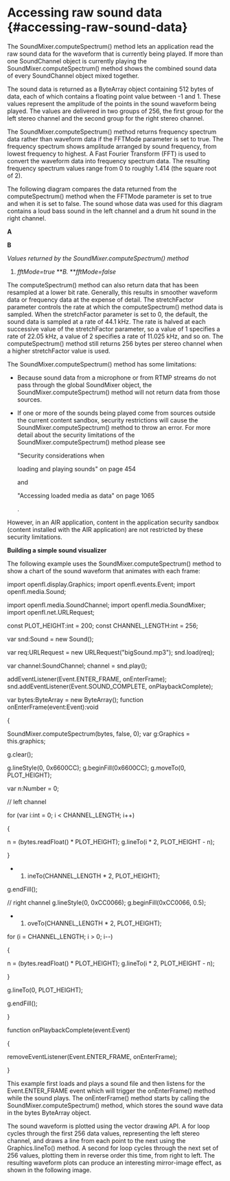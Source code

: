 # Accessing raw sound data {#accessing-raw-sound-data}

The SoundMixer.computeSpectrum() method lets an application read the raw sound data for the waveform that is currently being played. If more than one SoundChannel object is currently playing the SoundMixer.computeSpectrum() method shows the combined sound data of every SoundChannel object mixed together.

The sound data is returned as a ByteArray object containing 512 bytes of data, each of which contains a floating point value between -1 and 1\. These values represent the amplitude of the points in the sound waveform being played. The values are delivered in two groups of 256, the first group for the left stereo channel and the second group for the right stereo channel.

The SoundMixer.computeSpectrum() method returns frequency spectrum data rather than waveform data if the FFTMode parameter is set to true. The frequency spectrum shows amplitude arranged by sound frequency, from lowest frequency to highest. A Fast Fourier Transform (FFT) is used to convert the waveform data into frequency spectrum data. The resulting frequency spectrum values range from 0 to roughly 1.414 (the square root of 2).

The following diagram compares the data returned from the computeSpectrum() method when the FFTMode parameter is set to true and when it is set to false. The sound whose data was used for this diagram contains a loud bass sound in the left channel and a drum hit sound in the right channel.

**A**

**B**

_Values returned by the SoundMixer.computeSpectrum() method_

1.  _fftMode=true_ **_B._ **_fftMode=false_

The computeSpectrum() method can also return data that has been resampled at a lower bit rate. Generally, this results in smoother waveform data or frequency data at the expense of detail. The stretchFactor parameter controls the rate at which the computeSpectrum() method data is sampled. When the stretchFactor parameter is set to 0, the default, the sound data is sampled at a rate of 44.1 kHz. The rate is halved at each successive value of the stretchFactor parameter, so a value of 1 specifies a rate of 22.05 kHz, a value of 2 specifies a rate of 11.025 kHz, and so on. The computeSpectrum() method still returns 256 bytes per stereo channel when a higher stretchFactor value is used.

The SoundMixer.computeSpectrum() method has some limitations:

*   Because sound data from a microphone or from RTMP streams do not pass through the global SoundMixer object, the SoundMixer.computeSpectrum() method will not return data from those sources.
*   If one or more of the sounds being played come from sources outside the current content sandbox, security restrictions will cause the SoundMixer.computeSpectrum() method to throw an error. For more detail about the security limitations of the SoundMixer.computeSpectrum() method please see

    "Security considerations when

    loading and playing sounds" on page 454

    and

    "Accessing loaded media as data" on page 1065

    .

However, in an AIR application, content in the application security sandbox (content installed with the AIR application) are not restricted by these security limitations.

**Building a simple sound visualizer**

The following example uses the SoundMixer.computeSpectrum() method to show a chart of the sound waveform that animates with each frame:

import openfl.display.Graphics; import openfl.events.Event; import openfl.media.Sound;

import openfl.media.SoundChannel; import openfl.media.SoundMixer; import openfl.net.URLRequest;

const PLOT_HEIGHT:int = 200; const CHANNEL_LENGTH:int = 256;

var snd:Sound = new Sound();

var req:URLRequest = new URLRequest(&quot;bigSound.mp3&quot;); snd.load(req);

var channel:SoundChannel; channel = snd.play();

addEventListener(Event.ENTER_FRAME, onEnterFrame); snd.addEventListener(Event.SOUND_COMPLETE, onPlaybackComplete);

var bytes:ByteArray = new ByteArray(); function onEnterFrame(event:Event):void

{

SoundMixer.computeSpectrum(bytes, false, 0); var g:Graphics = this.graphics;

g.clear();

g.lineStyle(0, 0x6600CC); g.beginFill(0x6600CC); g.moveTo(0, PLOT_HEIGHT);

var n:Number = 0;

// left channel

for (var i:int = 0; i &lt; CHANNEL_LENGTH; i++)

{

n = (bytes.readFloat() * PLOT_HEIGHT); g.lineTo(i * 2, PLOT_HEIGHT - n);

}

*   1.  ineTo(CHANNEL_LENGTH * 2, PLOT_HEIGHT);

g.endFill();

// right channel g.lineStyle(0, 0xCC0066); g.beginFill(0xCC0066, 0.5);

*   1.  oveTo(CHANNEL_LENGTH * 2, PLOT_HEIGHT);

for (i = CHANNEL_LENGTH; i &gt; 0; i--)

{

n = (bytes.readFloat() * PLOT_HEIGHT); g.lineTo(i * 2, PLOT_HEIGHT - n);

}

g.lineTo(0, PLOT_HEIGHT);

g.endFill();

}

function onPlaybackComplete(event:Event)

{

removeEventListener(Event.ENTER_FRAME, onEnterFrame);

}

This example first loads and plays a sound file and then listens for the Event.ENTER_FRAME event which will trigger the onEnterFrame() method while the sound plays. The onEnterFrame() method starts by calling the SoundMixer.computeSpectrum() method, which stores the sound wave data in the bytes ByteArray object.

The sound waveform is plotted using the vector drawing API. A for loop cycles through the first 256 data values, representing the left stereo channel, and draws a line from each point to the next using the Graphics.lineTo() method. A second for loop cycles through the next set of 256 values, plotting them in reverse order this time, from right to left. The resulting waveform plots can produce an interesting mirror-image effect, as shown in the following image.